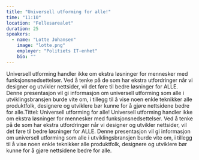 ```yaml
---
title: "Universell utforming for alle!"
time: "11:10"
location: "Fellesarealet"
duration: 25
speakers:
  - name: "Lotte Johansen"
    image: "lotte.png"
    employer: "Politiets IT-enhet"
    bio: ""
---
```


Universell utforming handler ikke om ekstra løsninger for mennesker med funksjonsnedsettelser. Ved å tenke på de som har ekstra utfordringer når vi designer og utvikler nettsider, vil det føre til bedre løsninger for ALLE. Denne presentasjon vil gi informasjon om universell utforming som alle i utviklingsbransjen burde vite om, i tillegg til å vise noen enkle teknikker alle produktfolk, designere og utviklere bør kunne for å gjøre nettsidene bedre for alle.Tittel: Universell utforming for alle!
Universell utforming handler ikke om ekstra løsninger for mennesker med funksjonsnedsettelser. Ved å tenke på de som har ekstra utfordringer når vi designer og utvikler nettsider, vil det føre til bedre løsninger for ALLE. Denne presentasjon vil gi informasjon om universell utforming som alle i utviklingsbransjen burde vite om, i tillegg til å vise noen enkle teknikker alle produktfolk, designere og utviklere bør kunne for å gjøre nettsidene bedre for alle.
